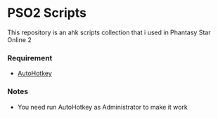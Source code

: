 # PSO2 Scripts

This repository is an ahk scripts collection that i used in Phantasy Star Online 2

### Requirement

- [AutoHotkey](https://www.autohotkey.com/)

### Notes

- You need run AutoHotkey as Administrator to make it work
